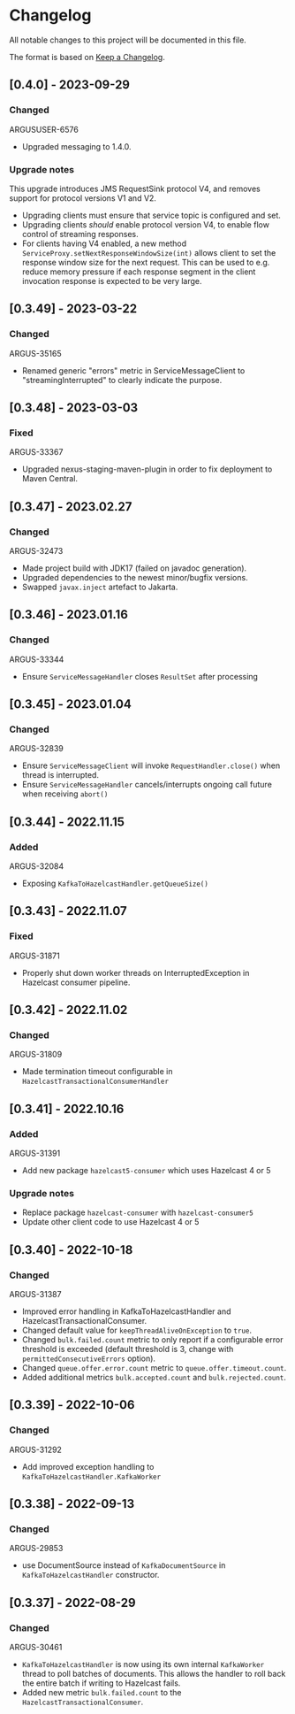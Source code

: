 # Changelog
All notable changes to this project will be documented in this file.

The format is based on [Keep a Changelog](https://keepachangelog.com/en/1.0.0/).

## [0.4.0] - 2023-09-29
### Changed
ARGUSUSER-6576
- Upgraded messaging to 1.4.0.

### Upgrade notes
This upgrade introduces JMS RequestSink protocol V4, and removes support for protocol versions V1 and V2.
- Upgrading clients must ensure that service topic is configured and set.
- Upgrading clients _should_ enable protocol version V4, to enable flow control of streaming responses.
- For clients having V4 enabled, a new method `ServiceProxy.setNextResponseWindowSize(int)` allows 
client to set the response window size for the next request. This can be used to e.g. reduce memory pressure if each response segment
in the client invocation response is expected to be very large.

## [0.3.49] - 2023-03-22
### Changed
ARGUS-35165
- Renamed generic "errors" metric in ServiceMessageClient to "streamingInterrupted" to clearly indicate the purpose.

## [0.3.48] - 2023-03-03
### Fixed
ARGUS-33367
- Upgraded nexus-staging-maven-plugin in order to fix deployment to Maven Central.

## [0.3.47] - 2023.02.27
### Changed
ARGUS-32473
- Made project build with JDK17 (failed on javadoc generation).
- Upgraded dependencies to the newest minor/bugfix versions.
- Swapped `javax.inject` artefact to Jakarta.

## [0.3.46] - 2023.01.16
### Changed
ARGUS-33344
- Ensure `ServiceMessageHandler` closes `ResultSet` after processing 

## [0.3.45] - 2023.01.04
### Changed
ARGUS-32839
- Ensure `ServiceMessageClient` will invoke `RequestHandler.close()` when thread is interrupted.
- Ensure `ServiceMessageHandler` cancels/interrupts ongoing call future when receiving `abort()` 

## [0.3.44] - 2022.11.15
### Added
ARGUS-32084
- Exposing `KafkaToHazelcastHandler.getQueueSize()`

## [0.3.43] - 2022.11.07
### Fixed
ARGUS-31871
- Properly shut down worker threads on InterruptedException in Hazelcast consumer pipeline.

## [0.3.42] - 2022.11.02
### Changed
ARGUS-31809
- Made termination timeout configurable in `HazelcastTransactionalConsumerHandler`

## [0.3.41] - 2022.10.16
### Added
ARGUS-31391
- Add new package `hazelcast5-consumer` which uses Hazelcast 4 or 5

### Upgrade notes
* Replace package `hazelcast-consumer` with `hazelcast-consumer5`
* Update other client code to use Hazelcast 4 or 5

## [0.3.40] - 2022-10-18
### Changed
ARGUS-31387
- Improved error handling in KafkaToHazelcastHandler and HazelcastTransactionalConsumer.
- Changed default value for `keepThreadAliveOnException` to `true`.
- Changed `bulk.failed.count` metric to only report if a configurable error threshold is exceeded
(default threshold is 3, change with `permittedConsecutiveErrors` option).
- Changed `queue.offer.error.count` metric to `queue.offer.timeout.count`.
- Added additional metrics `bulk.accepted.count` and `bulk.rejected.count`.

## [0.3.39] - 2022-10-06
### Changed
ARGUS-31292
- Add improved exception handling to `KafkaToHazelcastHandler.KafkaWorker`

## [0.3.38] - 2022-09-13
### Changed
ARGUS-29853
- use DocumentSource instead of `KafkaDocumentSource` in `KafkaToHazelcastHandler` constructor.

## [0.3.37] - 2022-08-29
### Changed
ARGUS-30461
- `KafkaToHazelcastHandler` is now using its own internal `KafkaWorker` thread to poll batches of documents.
  This allows the handler to roll back the entire batch if writing to Hazelcast fails.
- Added new metric `bulk.failed.count` to the `HazelcastTransactionalConsumer`.

